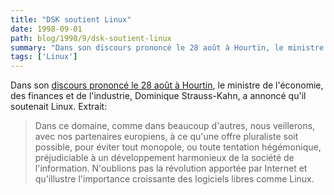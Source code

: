 ```yaml
---
title: "DSK soutient Linux"
date: 1998-09-01
path: blog/1998/9/dsk-soutient-linux
summary: "Dans son discours prononcé le 28 août à Hourtin, le ministre de l'économie, des finances et de l'industrie, Dominique Strauss-Kahn, a annoncé qu'il soutenait Linux."
tags: ['Linux']
---
```


<P>
Dans son <A HREF="http://www.finances.gouv.fr/discours/sk980828.htm">discours prononcé le 28 août à Hourtin</A>, le ministre de l'économie, des
finances et de l'industrie, Dominique Strauss-Kahn, a annoncé qu'il
soutenait Linux. Extrait:
</P>

<BLOCKQUOTE>
Dans ce domaine, comme dans beaucoup d'autres, nous veillerons, avec nos
partenaires europiens, à ce qu'une offre pluraliste soit possible, pour éviter
tout monopole, ou toute tentation hégémonique, préjudiciable à un
développement harmonieux de la société de l'information. N'oublions pas la
révolution apportée par Internet et qu'illustre l'importance croissante des
logiciels libres comme Linux.
</BLOCKQUOTE>


